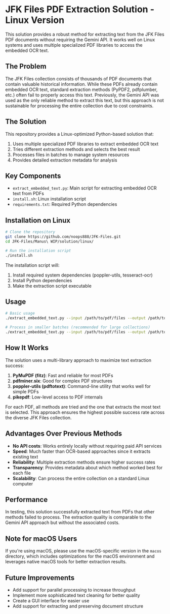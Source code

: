 # JFK Files PDF Extraction Solution - Linux Version

This solution provides a robust method for extracting text from the JFK Files PDF documents without requiring the Gemini API. It works well on Linux systems and uses multiple specialized PDF libraries to access the embedded OCR text.

## The Problem

The JFK Files collection consists of thousands of PDF documents that contain valuable historical information. While these PDFs already contain embedded OCR text, standard extraction methods (PyPDF2, pdfplumber, etc.) often fail to properly access this text. Previously, the Gemini API was used as the only reliable method to extract this text, but this approach is not sustainable for processing the entire collection due to cost constraints.

## The Solution

This repository provides a Linux-optimized Python-based solution that:

1. Uses multiple specialized PDF libraries to extract embedded OCR text
2. Tries different extraction methods and selects the best result
3. Processes files in batches to manage system resources
4. Provides detailed extraction metadata for analysis

## Key Components

- `extract_embedded_text.py`: Main script for extracting embedded OCR text from PDFs
- `install.sh`: Linux installation script
- `requirements.txt`: Required Python dependencies

## Installation on Linux

```bash
# Clone the repository
git clone https://github.com/noops888/JFK-Files.git
cd JFK-Files/Manus\ WIP/solution/linux/

# Run the installation script
./install.sh
```

The installation script will:
1. Install required system dependencies (poppler-utils, tesseract-ocr)
2. Install Python dependencies
3. Make the extraction script executable

## Usage

```bash
# Basic usage
./extract_embedded_text.py --input /path/to/pdf/files --output /path/to/output/directory

# Process in smaller batches (recommended for large collections)
./extract_embedded_text.py --input /path/to/pdf/files --output /path/to/output/directory --batch 10
```

## How It Works

The solution uses a multi-library approach to maximize text extraction success:

1. **PyMuPDF (fitz)**: Fast and reliable for most PDFs
2. **pdfminer.six**: Good for complex PDF structures
3. **poppler-utils (pdftotext)**: Command-line utility that works well for simple PDFs
4. **pikepdf**: Low-level access to PDF internals

For each PDF, all methods are tried and the one that extracts the most text is selected. This approach ensures the highest possible success rate across the diverse JFK Files collection.

## Advantages Over Previous Methods

- **No API costs**: Works entirely locally without requiring paid API services
- **Speed**: Much faster than OCR-based approaches since it extracts existing text
- **Reliability**: Multiple extraction methods ensure higher success rates
- **Transparency**: Provides metadata about which method worked best for each file
- **Scalability**: Can process the entire collection on a standard Linux computer

## Performance

In testing, this solution successfully extracted text from PDFs that other methods failed to process. The extraction quality is comparable to the Gemini API approach but without the associated costs.

## Note for macOS Users

If you're using macOS, please use the macOS-specific version in the `macos` directory, which includes optimizations for the macOS environment and leverages native macOS tools for better extraction results.

## Future Improvements

- Add support for parallel processing to increase throughput
- Implement more sophisticated text cleaning for better quality
- Create a GUI interface for easier use
- Add support for extracting and preserving document structure
